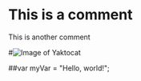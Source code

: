 # This is a comment


This is another comment

#![Image of Yaktocat](https://octodex.github.com/images/yaktocat.png)

##var myVar = "Hello, world!";
